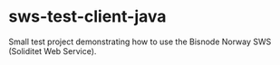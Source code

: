 # sws-test-client-java
Small test project demonstrating how to use the Bisnode Norway SWS (Soliditet Web Service).
